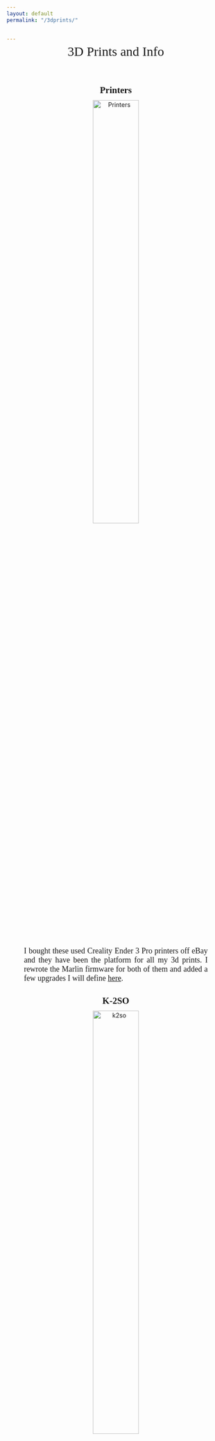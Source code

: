 ```yaml
---
layout: default
permalink: "/3dprints/"


---
```

<div style="text-align: center; margin-top: -10px;margin-bottom: 60px;">
  <span style="display: block; font-size: 30px; font-family: Monaco, 'Bitstream Vera Sans Mono', 'Lucida Console', Terminal;">3D Prints and Info</span>
</div>

<style>
  h2 {
    margin-bottom: 10px;
    text-align: center;
    font-family: Monaco, 'Bitstream Vera Sans Mono', 'Lucida Console', Terminal;
  }
  .description {
    font-size: 18px;
    text-align: justify;
    margin-top: 0px;
    font-family: Monaco, 'Bitstream Vera Sans Mono', 'Lucida Console', Terminal;
  }
  video {
    margin-top: -10px;
    margin-bottom: 20px;
  }
  figure {
    text-align: center;
  }
</style>

<figure class="container">
  <h2>Printers</h2>
  <img src="{{ site.baseurl }}/assets/printers.JPG" alt="Printers" style="display: block; margin: 0 auto; width: 50%; height: 50%;">
  <figcaption>
    <p class="description">I bought these used Creality Ender 3 Pro printers off eBay and they have been the platform for all my 3d prints. I rewrote the Marlin firmware for both of them and added a few upgrades I will define <a href="/ePortfolioPardue/here/">here</a>.</p>
  </figcaption>
</figure>

<figure class="container">
  <h2>K-2SO</h2>
  <img src="{{ site.baseurl }}/assets/k2.2.jpg" alt="k2so" style="display: block; margin: 0 auto; width: 50%; height: 50%;">
  <figcaption>
    <p class="description">Click <a href="/ePortfolioPardue/k2so/">here</a> to look at the build pics and documentation .</p>
  </figcaption>
